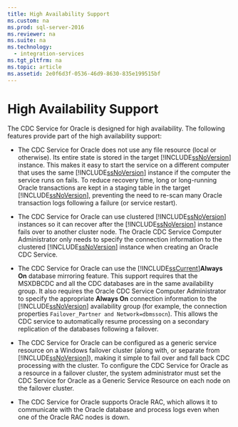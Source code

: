 ```yaml
---
title: High Availability Support
ms.custom: na
ms.prod: sql-server-2016
ms.reviewer: na
ms.suite: na
ms.technology: 
  - integration-services
ms.tgt_pltfrm: na
ms.topic: article
ms.assetid: 2e0f6d3f-0536-46d9-8630-835e199515bf
---
```

# High Availability Support
  The CDC Service for Oracle is designed for high availability. The following features provide part of the high availability support:  
  
-   The CDC Service for Oracle does not use any file resource \(local or otherwise\). Its entire state is stored in the target [!INCLUDE[ssNoVersion](../../Token/Other/ssNoVersion_md.md)] instance. This makes it easy to start the service on a different computer that uses the same [!INCLUDE[ssNoVersion](../../Token/Other/ssNoVersion_md.md)] instance if the computer the service runs on fails. To reduce recovery time, long or long\-running Oracle transactions are kept in a staging table in the target [!INCLUDE[ssNoVersion](../../Token/Other/ssNoVersion_md.md)], preventing the need to re\-scan many Oracle transaction logs following a failure \(or service restart\).  
  
-   The CDC Service for Oracle can use clustered [!INCLUDE[ssNoVersion](../../Token/Other/ssNoVersion_md.md)] instances so it can recover after the [!INCLUDE[ssNoVersion](../../Token/Other/ssNoVersion_md.md)] instance fails over to another cluster node. The Oracle CDC Service Computer Administrator only needs to specify the connection information to the clustered [!INCLUDE[ssNoVersion](../../Token/Other/ssNoVersion_md.md)] instance when creating an Oracle CDC Service.  
  
-   The CDC Service for Oracle can use the [!INCLUDE[ssCurrent](../../Token/Other/ssCurrent_md.md)]**Always On** database mirroring feature. This support requires that the MSXDBCDC and all the CDC databases are in the same availability group. It also requires the Oracle CDC Service Computer Administrator to specify the appropriate **Always On** connection information to the [!INCLUDE[ssNoVersion](../../Token/Other/ssNoVersion_md.md)] availability group \(for example, the connection properties `Failover_Partner and Network=dbmssocn`\). This allows the CDC service to automatically resume processing on a secondary replication of the databases following a failover.  
  
-   The CDC Service for Oracle can be configured as a generic service resource on a Windows failover cluster \(along with, or separate from [!INCLUDE[ssNoVersion](../../Token/Other/ssNoVersion_md.md)]\), making it simple to fail over and fall back CDC processing with the cluster. To configure the CDC Service for Oracle as a resource in a failover cluster, the system administrator must set the CDC Service for Oracle as a Generic Service Resource on each node on the failover cluster.  
  
-   The CDC Service for Oracle supports Oracle RAC, which allows it to communicate with the Oracle database and process logs even when one of the Oracle RAC nodes is down.  
  
  